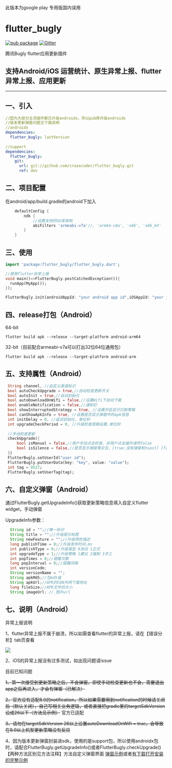 此版本为google play 专用版国内误用

# flutter_bugly 
[![pub package](https://img.shields.io/pub/v/flutter_bugly.svg)](https://pub.dartlang.org/packages/flutter_bugly)
[![Gitter](https://badges.gitter.im/flutter_developer/community.svg)](https://gitter.im/flutter_developer/community?utm_source=badge&utm_medium=badge&utm_campaign=pr-badge)

腾讯Bugly flutter应用更新插件

## 支持Android/iOS 运营统计、原生异常上报、flutter异常上报、应用更新

---

一、引入
--
```yaml
//因为大部分主流插件都已升级androidx，所以pub库升级androidx
//版本更新弹窗问题见下面说明
//androidx 
dependencies:
  flutter_bugly: lastVersion
  
//support
dependencies:
  flutter_bugly:
    git:
      url: git://github.com/crazecoder/flutter_bugly.git
      ref: dev
```

二、项目配置
---
在android/app/build.gradle的android下加入

```gradle
    defaultConfig {
        ndk {
            //设置支持的SO库架构
            abiFilters 'armeabi-v7a'//, 'arm64-v8a', 'x86', 'x86_64'
        }
    }
```

三、使用
----
```dart
import 'package:flutter_bugly/flutter_bugly.dart';

//使用flutter异常上报
void main()=>FlutterBugly.postCatchedException((){
  runApp(MyApp());
});

FlutterBugly.init(androidAppId: "your android app id",iOSAppId: "your iOS app id");

```

四、release打包（Android）
-----
64-bit
```
flutter build apk --release --target-platform android-arm64
```
32-bit（目前配合armeabi-v7a可以打出32位64位通用包）
```
flutter build apk --release --target-platform android-arm
```

五、支持属性（Android）
-----
```dart
 String channel, //自定义渠道标识
 bool autoCheckUpgrade = true,//自动检查更新开关
 bool autoInit = true,//自动初始化
 bool autoDownloadOnWifi = false,//设置Wifi下自动下载
 bool enableNotification = false,//通知栏
 bool showInterruptedStrategy = true, //设置开启显示打断策略
 bool canShowApkInfo = true, //设置是否显示弹窗中的apk信息
 int initDelay = 0, //延迟初始化，单位秒
 int upgradeCheckPeriod = 0, //升级检查周期设置,单位秒
 
 //手动检查更新
 checkUpgrade({
     bool isManual = false,//用户手动点击检查，非用户点击操作请传false
     bool isSilence = false,//是否显示弹窗等交互，[true:没有弹窗和toast] [false:有弹窗或toast]
 })
 FlutterBugly.setUserId("user id");
 FlutterBugly.putUserData(key: "key", value: "value");
 int tag = 9527;
 FlutterBugly.setUserTag(tag);
```
六、自定义弹窗（Android）
------
通过FlutterBugly.getUpgradeInfo()获取更新策略信息填入自定义flutter widget，手动弹窗

UpgradeInfo参数：
```java
  String id = "";//唯一标识
  String title = "";//升级提示标题
  String newFeature = "";//升级特性描述
  long publishTime = 0;//升级发布时间,ms
  int publishType = 0;//升级类型 0测试 1正式
  int upgradeType = 1;//升级策略 1建议 2强制 3手工
  int popTimes = 0;//提醒次数
  long popInterval = 0;//提醒间隔
  int versionCode;
  String versionName = "";
  String apkMd5;//包md5值
  String apkUrl;//APK的CDN外网下载地址
  long fileSize;//APK文件的大小
  String imageUrl; // 图片url

```

七、说明（Android）
-------
异常上报说明

1、flutter异常上报不属于崩溃，所以如需查看flutter的异常上报，请在【错误分析】tab页查看

![](https://github.com/crazecoder/flutter_bugly/blob/1ff1928b3215a8fa1c8fb99c3071692da322e278/screenshot/crash.png)


2、iOS的异常上报没有过多测试，如出现问题请issue

目前已知问题

~~1、第一次接受到更新策略之后，不会弹窗，即使手动检查更新也不会，需要退出app之后再进入，才会有弹窗（已解决）~~

~~2、官方没有适配8.0的notification，所以如果需要用到notification的时候请关闭后（默认关闭），自己写相关业务逻辑，或者直接把gradle里的targetSdkVersion设成26以下（方法见示例）~~ 官方已适配

~~3、请勿在targetSdkVersion 26以上设置autoDownloadOnWifi = true，会导致在8.0以上机型更新策略没有反应~~

4、因为版本更新弹窗封装进sdk，使用的是support包，所以使用androidx包时，请配合FlutterBugly.getUpgradeInfo()或者FlutterBugly.checkUpgrade()【两种方法区别见方法注释】方法自定义弹窗界面 [弹窗示例](https://github.com/crazecoder/flutter_bugly/commit/6052890cee63ec1e433501e1149852878fd234de)或者[有下载打开安装的完整示例](https://github.com/crazecoder/testsocket/blob/master/lib/ui/home.dart)

